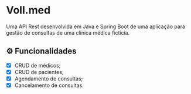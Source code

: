 # Voll.med
Uma API Rest desenvolvida em Java e Spring Boot de uma aplicação para gestão de consultas de uma clínica médica fictícia.

## ⚙️ Funcionalidades

- [x] CRUD de médicos;
- [x] CRUD de pacientes;
- [x] Agendamento de consultas;
- [x] Cancelamento de consultas.
